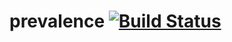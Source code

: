 # prevalence [![Build Status](https://travis-ci.org/agnaldo4j/prevalence.svg?branch=master)](https://travis-ci.org/agnaldo4j/prevalence)